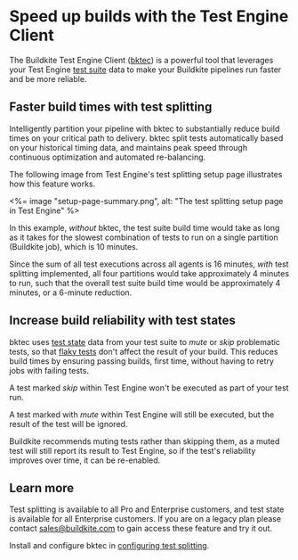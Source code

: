 # Speed up builds with the Test Engine Client

The Buildkite Test Engine Client ([bktec](https://github.com/buildkite/test-engine-client)) is a powerful tool that leverages your Test Engine [test suite](/docs/test-engine/test-suites) data to make your Buildkite pipelines run faster and be more reliable.

## Faster build times with test splitting

Intelligently partition your pipeline with bktec to substantially reduce build times on your critical path to delivery. bktec split tests automatically based on your historical timing data, and maintains peak speed through continuous optimization and automated re-balancing.

The following image from Test Engine's test splitting setup page illustrates how this feature works.

<%= image "setup-page-summary.png", alt: "The test splitting setup page in Test Engine" %>

In this example, _without_ bktec, the test suite build time would take as long as it takes for the slowest combination of tests to run on a single partition (Buildkite job), which is 10 minutes.

Since the sum of all test executions across all agents is 16 minutes, _with_ test splitting implemented, all four partitions would take approximately 4 minutes to run, such that the overall test suite build time would be approximately 4 minutes, or a 6-minute reduction.

## Increase build reliability with test states

bktec uses [test state](/docs/test-engine/glossary#test-state) data from your test suite to _mute_ or _skip_ problematic tests, so that [flaky tests](/docs/test-engine/glossary#flaky-test) don't affect the result of your build. This reduces build times by ensuring passing builds, first time, without having to retry jobs with failing tests.

A test marked _skip_ within Test Engine won't be executed as part of your test run.

A test marked with _mute_ within Test Engine will still be executed, but the result of the test will be ignored.

Buildkite recommends muting tests rather than skipping them, as a muted test will still report its result to Test Engine, so if the test's reliability improves over time, it can be re-enabled.

## Learn more

Test splitting is available to all Pro and Enterprise customers, and test state is available for all Enterprise customers. If you are on a legacy plan please contact sales@buildkite.com to gain access these feature and try it out.

Install and configure bktec in [configuring test splitting](/docs/test-engine/bktec/configuring).
